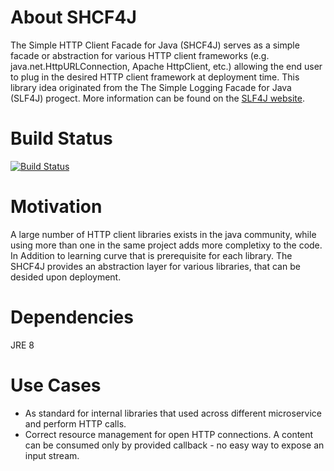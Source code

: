 # About SHCF4J
The Simple HTTP Client Facade for Java (SHCF4J) serves as a simple facade or abstraction for various HTTP client frameworks (e.g. java.net.HttpURLConnection, Apache HttpClient, etc.) allowing the end user to plug in the desired HTTP client framework at deployment time. This library idea originated from the The Simple Logging Facade for Java (SLF4J) progect. More information can be found on the [SLF4J website](http://www.slf4j.org).

# Build Status
[![Build Status](https://www.travis-ci.org/imperva/shcf4j.svg?branch=master)](https://www.travis-ci.org/imperva/shcf4j)
# Motivation
A large number of HTTP client libraries exists in the java community, while using more than one in the same project adds more completixy to the code. In Addition to learning curve that is prerequisite for each library. The SHCF4J provides an abstraction layer for various libraries, that can be desided upon deployment.

# Dependencies
JRE 8

# Use Cases
* As standard for internal libraries that used across different microservice and perform HTTP calls.
* Correct resource management for open HTTP connections. A content can be consumed only by provided callback - no easy way to expose an input stream.